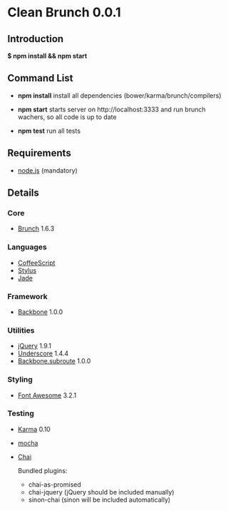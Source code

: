 Clean Brunch 0.0.1
==================

Introduction
------------
**$ npm install && npm start**

Command List
------------
* **npm install** install all dependencies (bower/karma/brunch/compilers)
* **npm start** starts server on http://localhost:3333 and run brunch wachers, so all code is up to date

* **npm test** run all tests

Requirements
------------

 * [node.js](http://nodejs.org) (mandatory)

Details
-------

### Core

 * [Brunch](http://brunch.io) 1.6.3

### Languages

 * [CoffeeScript](http://coffeescript.org/)
 * [Stylus](http://learnboost.github.com/stylus/)
 * [Jade](http://jade-lang.com/)

### Framework

 * [Backbone](http://backbonejs.org) 1.0.0

### Utilities

 * [jQuery](http://jquery.com) 1.9.1
 * [Underscore](http://underscorejs.org) 1.4.4
 * [Backbone.subroute](https://github.com/ModelN/backbone.subroute) 1.0.0



### Styling
 * [Font Awesome](http://fortawesome.github.com/Font-Awesome/) 3.2.1

### Testing
  * [Karma](http://karma-runner.github.io/0.10/index.html) 0.10
  * [mocha](http://visionmedia.github.io/mocha/)
  * [Chai](http://chaijs.com/)

    Bundled plugins:
    * chai-as-promised
    * chai-jquery (jQuery should be included manually)
    * sinon-chai (sinon will be included automatically)
